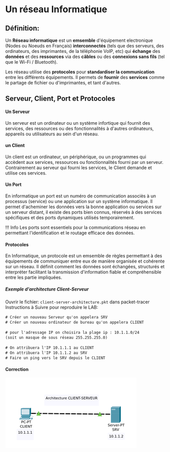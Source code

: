 # Un réseau Informatique 

## Définition: 

Un **Réseau informatique** est un **emsemble** d'équipement electronique (Nodes ou Noeuds en Français) **interconnectés** (tels que des serveurs, des ordinateurs, des imprimantes, de la téléphonie VoIP, etc) qui **échange** des **données** et des **ressources** via des **câbles** ou des **connexions sans fils** (tel que le Wi-Fi / Bluetooth).

Les réseau utilise des **protocoles** pour **standardiser la communication** entre les différents équipements.
Il permets de **fournir** des **services** comme le partage de fichier ou d'imprimantes, et tant d'autres.

## Serveur, Client, Port et Protocoles 

#### Un Serveur
Un serveur est un ordinateur ou un système infortique qui fournit des services, des ressources ou des fonctionnalités à d'autres ordinateurs, appareils ou utilisateurs au sein d'un réseau.

#### un Client 

Un client est un ordinateur, un périphérique, ou un programmes qui accèdent aux services, ressources ou fonctionnalités fourni par un serveur.
Contrairement au serveur qui fourni les services, le Client demande et utilise ces services.

#### Un Port

En informatique un port est un numéro de communication associès à un processus (service) ou une application sur un système informatique.
Il permet d'acheminer les données vers la bonne application ou services sur un serveur distant, il existe des ports bien connus, réservés à des services spécifiques et des ports dynamiques utilisés temporairement.

!!! Info Les ports sont essentiels pour la communications réseau en permettant l'identification et le routage efficace des données.

#### Protocoles

En Informatique, un protocole est un emsemble de règles permettant à des équipements de communiquer entre eux de manière organisée et cohérente sur un réseau. 
Il définit comment les données sont échangées, structurés et interpréter facilitant la transmission d'information fiable et compréhensible entre les partie impliquées.

##### Exemple d'architecture Client-Serveur

Ouvrir le fichier: `client-server-architecture.pkt` dans packet-tracer
Instructions  à Suivre pour reproduire le LAB: 
```
# Créer un nouveau Serveur qu'on appelera SRV
# Créer un nouveau ordinateur de bureau qu'on appelera CLIENT

# pour l'adressage IP on choisira la plage ip : 10.1.1.0/24 
(soit un masque de sous réseau 255.255.255.0)

# On attribuera l'IP 10.1.1.1 au CLIENT
# On attribuera l'IP 10.1.1.2 au SRV
# Faire un ping vers le SRV depuis le CLIENT
```
#### Correction
![alt Architecture Client-Serveur](assets/client-server.png)
